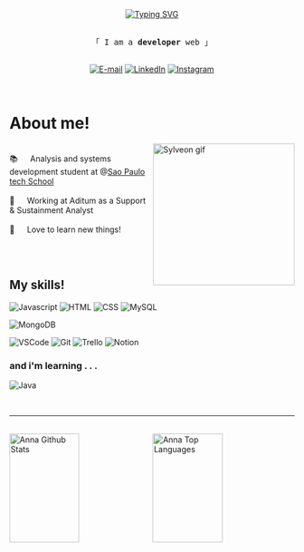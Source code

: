 <!-- Intro  -->
<div align=center>
  <a href="https://git.io/typing-svg"><img src="https://readme-typing-svg.herokuapp.com?font=Fira+Code&weight=600&duration=4500&pause=1000&color=F4BCC4&center=true&vCenter=true&random=false&width=435&lines=%E2%8A%B9+Hello%2C+welcome+to+my+profile!+%E2%99%A1" alt="Typing SVG" /></a>
</div>


<p align="center"> 
  <samp>
    <br>
    「 I am a <b>developer</b> web 」
    <br>
    <br>
  </samp>
</p>

<div align=center>

[![E-mail](https://img.shields.io/badge/-Email-000?style=for-the-badge&logo=microsoft-outlook&logoColor=f48494&color:FFF)](mailto:anna.psmatos2004@gmail.com)
[![LinkedIn](https://img.shields.io/badge/-LinkedIn-000?style=for-the-badge&logo=linkedin&logoColor=f48494&color:FFF)](https://www.linkedin.com/in/annamatos-/)
[![Instagram](https://img.shields.io/badge/-Instagram-000?style=for-the-badge&logo=instagram&logoColor=f48494&color:FFF)](https://www.instagram.com/anna.matoos2/)

</div>

<br />

<!-- About Section -->
 # About me!
 
<p>
 <img align="right" width="250" src="https://i.pinimg.com/originals/d5/8a/df/d58adf5bc33ead140a8a0c707456de91.gif" alt="Sylveon gif" />
  <br />
 📚 &emsp; Analysis and systems development student at @<a target="_blank" href="https://www.sptech.school">Sao Paulo tech School</a> <br/><br/>
 🏬 &emsp; Working at Aditum as a Support & Sustainment Analyst <br/><br/>
 💌 &emsp; Love to learn new things! <br/><br/>

</p>

<br/>

## My skills!

![Javascript](https://img.shields.io/badge/JavaScript-f4bcbc?style=for-the-badge&logo=javascript&logoColor=673c75)
![HTML](https://img.shields.io/badge/HTML5-152e48?style=for-the-badge&logo=html5&logoColor=white)
![CSS](https://img.shields.io/badge/CSS-d74455?&style=for-the-badge&logo=css3&logoColor=white)
![MySQL](https://img.shields.io/badge/MySQL-00000F?style=for-the-badge&logo=mysql&logoColor=white)
<!--![Typescript](https://img.shields.io/badge/Typescript-007acc?style=for-the-badge&labelColor=black&logo=typescript&logoColor=007acc) -->
<!-- ![React Native](https://img.shields.io/badge/React_Native-20232A?style=for-the-badge&logo=react&logoColor=61DAFB) -->
<!-- ![Next.js](https://img.shields.io/badge/next.js-000000?style=for-the-badge&logo=nextdotjs&logoColor=white) -->
<!-- ![Nodejs](https://img.shields.io/badge/Nodejs-3C873A?style=for-the-badge&labelColor=black&logo=node.js&logoColor=3C873A) -->
<!-- ![Express.js](https://img.shields.io/badge/Express.js-000000?style=for-the-badge&logo=express&logoColor=white) -->
![MongoDB](https://img.shields.io/badge/MongoDB-4EA94B?style=for-the-badge&logo=mongodb&logoColor=white)
<!-- ![CSS3](https://img.shields.io/badge/CSS3-1572B6?style=for-the-badge&logo=css3&logoColor=white) -->
<!-- ![SASS Badge](https://img.shields.io/badge/Sass-CC6699?style=for-the-badge&logo=sass&logoColor=white) -->
<!-- ![Ant-Design](https://img.shields.io/badge/AntDesign-0170FE?style=for-the-badge&logo=antdesign&logoColor=white) -->
<!-- ![Tailwind](https://img.shields.io/badge/Tailwind_CSS-092749?style=for-the-badge&logo=tailwindcss&logoColor=06B6D4&labelColor=000000) -->
<!-- ![Bootstrap](https://img.shields.io/badge/Bootstrap-563D7C?style=for-the-badge&logo=bootstrap&logoColor=white) -->
<!-- ![Strapi](https://img.shields.io/badge/strapi-2E7EEA?style=for-the-badge&logo=strapi&logoColor=white) -->
<!-- ![Markdown](https://img.shields.io/badge/Markdown-000000?style=for-the-badge&logo=markdown&logoColor=white)-->
<!-- ![Redux](https://img.shields.io/badge/Redux-593D88?style=for-the-badge&logo=redux&logoColor=white)-->
<!-- ![React Query](https://img.shields.io/badge/-React_Query-FF4154?style=for-the-badge&logo=react%20query&logoColor=white)-->
![VSCode](https://img.shields.io/badge/Visual_Studio-6883d0?style=for-the-badge&logo=visual%20studio&logoColor=white)
![Git](https://img.shields.io/badge/Git-673c75?style=for-the-badge&logo=git&logoColor=white)
![Trello](https://img.shields.io/badge/Trello-0052CC?style=for-the-badge&logo=trello&logoColor=white)
![Notion](https://img.shields.io/badge/Notion-000000?style=for-the-badge&logo=notion&logoColor=white)

### and i'm learning . . .
![Java](https://img.shields.io/badge/Java-333333?style=for-the-badge&logo=openjdk&logoColor=white)

<br/>



<hr/>
<br/>

<a> 
    <a href="https://github.com/annamatos"><img alt="Anna Github Stats" src="https://denvercoder1-github-readme-stats.vercel.app/api?username=annamatos&show_icons=true&count_private=true&theme=react&border_color=91215a&bg_color=0D1117&title_color=f48494&icon_color=F8D866" height="192px" width="49.5%"/></a>
  <a href="https://github.com/annamatos"><img alt="Anna Top Languages" src="https://denvercoder1-github-readme-stats.vercel.app/api/top-langs/?username=annamatos&langs_count=8&layout=compact&theme=react&border_color=91215a&bg_color=0D1117&title_color=f48494&icon_color=F8D866" height="192px" width="49.5%"/></a>
  <br/>
</a>
